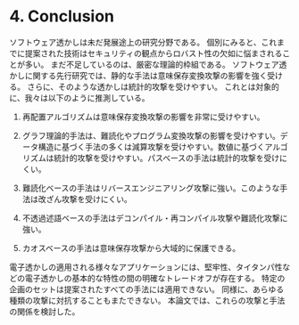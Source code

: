 # 4. Conclusion

ソフトウェア透かしは未だ発展途上の研究分野である。
個別にみると、これまでに提案された技術はセキュリティの観点からロバスト性の欠如に悩まされることが多い。
まだ不足しているのは、厳密な理論的枠組である。
ソフトウェア透かしに関する先行研究では、静的な手法は意味保存変換攻撃の影響を強く受ける。
さらに、そのような透かしは統計的攻撃を受けやすい。
これとは対象的に、我々は以下のように推測している。

1. 再配置アルゴリズムは意味保存変換攻撃の影響を非常に受けやすい。

2. グラフ理論的手法は、難読化やプログラム変換攻撃の影響を受けやすい。データ構造に基づく手法の多くは減算攻撃を受けやすい。数値に基づくアルゴリズムは統計的攻撃を受けやすい。パスベースの手法は統計的攻撃を受けにくい。

3. 難読化ベースの手法はリバースエンジニアリング攻撃に強い。このような手法は改ざん攻撃を受けにくい。

4. 不透過述語ベースの手法はデコンパイル・再コンパイル攻撃や難読化攻撃に強い。

5. カオスベースの手法は意味保存攻撃から大域的に保護できる。

電子透かしの適用される様々なアプリケーションには、堅牢性、タイタンパ性などの電子透かしの基本的な特性の間の明確なトレードオフが存在する。
特定の企画のセットは提案されたすべての手法には適用できない。
同様に、あらゆる種類の攻撃に対抗することもまたできない。
本論文では、これらの攻撃と手法の関係を検討した。
